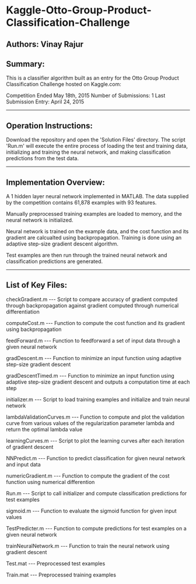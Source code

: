# Kaggle-Otto-Group-Product-Classification-Challenge
Authors: Vinay Rajur
---------------------------
Summary:
---------------------------
This is a classifier algorithm built as an entry for the 
Otto Group Product Classification Challenge hosted on Kaggle.com:

Competition Ended May 18th, 2015
Number of Submissions: 1
Last Submission Entry: April 24, 2015

---------------------------
Operation Instructions:
---------------------------
Download the repository and open the 'Solution Files' directory.
The script 'Run.m' will execute the entire process of loading the test 
and training data, initializing and training the neural network, and 
making classification predictions from the test data.

---------------------------
Implementation Overview:
---------------------------

A 1 hidden layer neural network implemented in MATLAB. The data supplied by
the competition contains 61,878 examples with 93 features.

Manually preprocessed training examples are loaded to memory, and the neural 
network is initialized. 

Neural network is trained on the example data, and the cost function and its
gradient are calcualted using backpropagation. Training is done using an
adaptive step-size gradient descent algorithm.

Test examples are then run through the trained neural network and
classification predictions are generated.


---------------------------
List of Key Files:
---------------------------

checkGradient.m 
--- Script to compare accuracy of gradient computed through backpropagation against
    gradient computed through numerical differentiation
    
computeCost.m
--- Function to compute the cost function and its gradient using backpropagation

feedForward.m
--- Function to feedforward a set of input data through a given neural network

gradDescent.m
--- Function to minimize an input function using adaptive step-size gradient descent

gradDescentTimed.m
--- Function to minimize an input function using adaptive step-size gradient descent
    and outputs a computation time at each step

initializer.m
--- Script to load training examples and initialize and train neural network

lambdaValidationCurves.m
--- Function to compute and plot the validation curve from various values of the 
    regularization parameter lambda and return the optimal lambda value
    
learningCurves.m
--- Script to plot the learning curves after each iteration of gradient descent

NNPredict.m
--- Function to predict classification for given neural network and input data

numericGradient.m
--- Function to compute the gradient of the cost function using numerical 
    differention

Run.m
--- Script to call initializer and compute classification predictions for test 
    examples

sigmoid.m
--- Function to evaluate the sigmoid function for given input values

TestPredicter.m
--- Function to compute predictions for test examples on a given neural network

trainNeuralNetwork.m
--- Function to train the neural network using gradient descent

Test.mat
--- Preprocessed test examples

Train.mat
--- Preprocessed training examples


  

